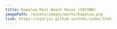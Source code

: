 ```yaml
---
title: Kapalua Maui Beach House (SECOND)
imagePath: /assets/images/works/kapalua.png
link: https://ajarjis.github.io/html/index.html
---
```

